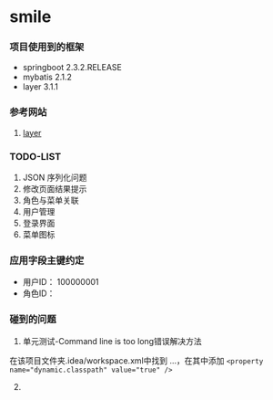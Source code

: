 # smile

### 项目使用到的框架

- springboot 2.3.2.RELEASE
- mybatis 2.1.2
- layer 3.1.1


### 参考网站

1. [layer](https://www.layui.com/doc/modules/layer.html)


### TODO-LIST

1. JSON 序列化问题
2. 修改页面结果提示
3. 角色与菜单关联
5. 用户管理 
6. 登录界面
7. 菜单图标







### 应用字段主键约定

- 用户ID： 100000001
- 角色ID： 





### 碰到的问题
1. 单元测试-Command line is too long错误解决方法

在该项目文件夹.idea/workspace.xml中找到 <component name="PropertiesComponent">...<component>，在其中添加 `<property name="dynamic.classpath" value="true" />`

2. 


